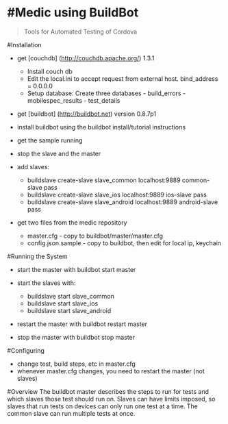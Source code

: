 #Medic using BuildBot
=======

> Tools for Automated Testing of Cordova

#Installation
- get [couchdb] (http://couchdb.apache.org/) 1.3.1 
  - Install couch db
  - Edit the local.ini to accept request from external host.
      bind_address = 0.0.0.0
  - Setup database:
      Create three databases
        - build_errors
        - mobilespec_results
        - test_details

- get [buildbot] (http://buildbot.net) version 0.8.7p1
- install buildbot using the buildbot install/tutorial instructions
- get the sample running
- stop the slave and the master
- add slaves:
  - buildslave create-slave slave_common localhost:9889 common-slave pass
  - buildslave create-slave slave_ios localhost:9889 ios-slave pass
  - buildslave create-slave slave_android localhost:9889 android-slave pass
 
- get two files from the medic repository
  - master.cfg - copy to buildbot/master/master.cfg
  - config.json.sample -  copy to buildbot, then edit for local ip, keychain

#Running the System
- start the master with buildbot start master
- start the slaves with:
  -  buildslave start slave_common
  -  buildslave start slave_ios
  -  buildslave start slave_android

- restart the master with buildbot restart master
- stop the master with buildbot stop master

#Configuring
- change test, build steps, etc in master.cfg
- whenever master.cfg changes, you need to restart the master (not slaves)

#Overview
The buildbot master describes the steps to run for tests and which slaves those test should run on. 
Slaves can have limits imposed, so slaves that run tests on devices can only run one test at a time.
The common slave can run multiple tests at once.



